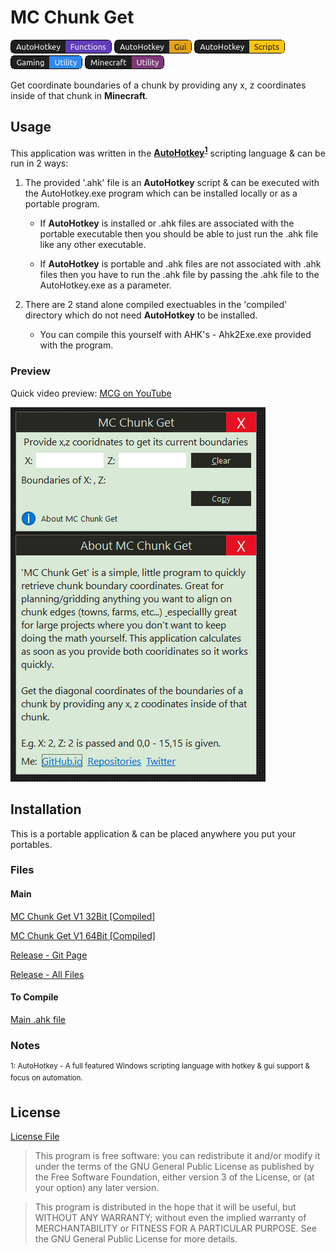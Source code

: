 # MC Chunk Get

![Badge 1](images/mc_chunk_badges_af.png) ![Badge 2](images/mc_chunk_badges_ag.png) ![Badge 3](images/mc_chunk_badges_as.png) ![Badge 4](images/mc_chunk_badges_gu.png) ![Badge 5](images/mc_chunk_badges_mu.png)

Get coordinate boundaries of a chunk by providing any x, z coordinates inside of that chunk in **Minecraft**.

## Usage

This application was written in the **[AutoHotkey](https://www.autohotkey.com/)<sup>[1](#note1)</sup>** scripting language &amp; can be run in 2 ways:

1. The provided '.ahk' file is an **AutoHotkey** script &amp; can be executed with the AutoHotkey.exe program which can be installed locally or as a portable program.

    - If **AutoHotkey** is installed or .ahk files are associated with the portable executable then you should be able to just run the .ahk file like any other executable.

    - If **AutoHotkey** is portable and .ahk files are not associated with .ahk files then you have to run the .ahk file by passing the .ahk file to the AutoHotkey.exe as a parameter.

1. There are 2 stand alone compiled exectuables in the 'compiled' directory which do not need **AutoHotkey** to be installed.

    - You can compile this yourself with AHK's - Ahk2Exe.exe provided with the program.

### Preview

Quick video preview: [MCG on YouTube]()

![ScreenShot](images/mc_chunk_get.png)

## Installation

This is a portable application &amp; can be placed anywhere you put your portables.

### Files

#### Main

[MC Chunk Get V1 32Bit [Compiled]](https://github.com/Lateralus138/MC-Chunk-Get/releases/download/1.2.9.20/mc_chunk_get_v1_32bit.exe)

[MC Chunk Get V1 64Bit [Compiled]](https://github.com/Lateralus138/MC-Chunk-Get/releases/download/1.2.9.20/mc_chunk_get_v1_64bit.exe)

[Release - Git Page](https://lateralus138.github.io/MC-Chunk-Get)

[Release - All Files](https://github.com/Lateralus138/MC-Chunk-Get/releases)

#### To Compile

[Main .ahk file](mc_chunk_get.compile.ahk)

### Notes

<a name="note1">
<sup>1: AutoHotkey - A full featured Windows scripting language with hotkey &amp; gui support &amp; focus on automation.</sup>
</a>

## License

[License File](LICENSE)

>This program is free software: you can redistribute it and/or modify it under the terms of the GNU General Public License as published by the Free Software Foundation, either version 3 of the License, or (at your option) any later version. 

>This program is distributed in the hope that it will be useful, but WITHOUT ANY WARRANTY; without even the implied warranty of MERCHANTABILITY or FITNESS FOR A PARTICULAR PURPOSE.  See the GNU General Public License for more details.
